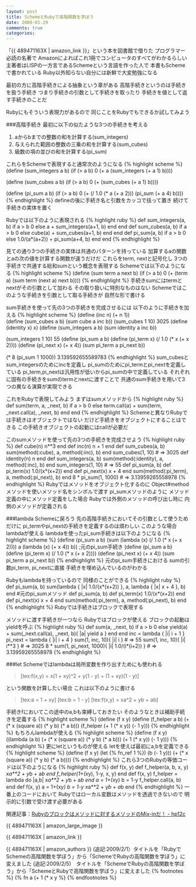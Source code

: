 ```yaml
---
layout: post
title: SchemeとRubyで高階関数を学ぼう
date: 2009-01-29
comments: true
categories:
---
```



「{{ 489471163X | amazon_link }}」という本を図書館で借りた
プログラマー必読の名著で
Amazonによればこれ1冊でコンピュータのすべてがわかるらしい
主著者はLISPの一方言であるSchemeという言語を作った人で
本書もSchemeで書かれている
Ruby以外知らない自分には新鮮で大変勉強になる

最初の方に高階手続きによる抽象という章がある
高階手続きというのは手続きを扱う手続き
つまり手続きの引数として手続きを取ったり
手続きを値として返す手続きのことだ

Rubyにもそういう表現力があるので
同じことをRubyでもできるか試してみよう

###高階手続き
最初に以下の似たような3つの手続きを考える
1. aからbまでの整数の和を計算する(sum_integers)
1. 与えられた範囲の整数の三乗の和を計算する(sum_cubes)
1. 級数の項の並びの和を計算する(pi_sum)

これらをSchemeで表現すると通常次のようになる
{% highlight scheme %}
 (define (sum_integers a b)
	(if (> a b)
	     0
	     (+ a (sum_integers (+ a 1) b))))
		
 (define (sum_cubes a b)
	(if (> a b)
	     0
	     (+ (sum_cubes (+ a 1) b))))
		
 (define (pi_sum a b)
	(if (> a b)
	     0
	     (+ (/ 1.0 (* a (+ a 2))) (pi_sum (+ a 4) b))))
{% endhighlight %}
defineの後に手続き名と引数をカッコで括って置き
続けて手続きの実体を置く

Rubyでは以下のように表現される
{% highlight ruby %}
 def sum_integers(a, b)
   if a > b
     0
   else
     a + sum_integers(a+1, b)
   end
 end
 def sum_cubes(a, b)
   if a > b
     0
   else
     cube(a) + sum_cubes(a+1, b)
   end
 end
 def pi_sum(a, b)
   if a > b
     0
   else
     1.0/(a*(a+2)) + pi_sum(a+4, b)
   end
 end
{% endhighlight %}

見ての通り3つの手続きの実体は共通のパターンを持っている
加算するaの関数とaの次の値を計算する関数が違うだけだ
これらをterm, nextと記号化し
3つの手続きで共通する総和sumという概念を表現する
Schemeでは以下のようになる
{% highlight scheme %}
 (define (sum term a next b)
	(if (> a b)
	     0
	     (+ (term a)
		   (sum term (next a) next b))))
{% endhighlight %}
手続きsumにはtermとnextがその引数として加わる
その取り扱いに特別なものはない
Schemeではこのような手続きを引数として取る手続きが
自然な形で書ける

sum手続きを使って先の3つの手続きを完成させるには
以下のように手続きを加える
{% highlight scheme %}
 (define (inc n) (+ n 1))					
 (define (sum_cubes a b)
	(sum cube a inc b))
 (sum_cubes 1 10)
 3025
 (define (identity x) x)
 (define (sum_integers a b)
	(sum identity a inc b))
	
 (sum_integers 1 10)
 55
 (define (pi_sum a b)
	(define (pi_term x)
		(/ 1.0 (* x (+ x 2))))
	(define (pi_next x)
		(+ x 4))
	(sum pi_term a pi_next b))
	
 (* 8 (pi_sum 1 1000))
 3.139592655589783
{% endhighlight %}
sum_cubesとsum_integersのためにincを定義し
pi_sumのためにpi_termとpi_nextを定義している
pi_term,pi_nextは汎用性が低いからpi_sumの中で定義している
それぞれに固有の手続きをsumのtermとnextに渡すことで
共通のsum手続きを用いて3つの異なる演算が実現できる

これをRubyで表現してみよう
まずはsumメソッドから
{% highlight ruby %}
 def sum(term, a, _next, b)
   if a > b
     0
   else
     term.call(a) + sum(term, _next.call(a), _next, b)
   end
 end
{% endhighlight %}
Schemeと異なりRubyでは手続きはオブジェクトではない
だけど手続きをオブジェクトにすることはできる
この手続きオブジェクトの起動にはcallが必要だ

このsumメソッドを使って先の3つの手続きを完成させよう
{% highlight ruby %}
 def cube(n)
   n**3
 end
 def inc(n)
   n + 1
 end
 def sum_cubes(a, b)
   sum(method(:cube), a, method(:inc), b)
 end
 sum_cubes(1, 10) # => 3025
 def identity(n)
   n
 end
 def sum_integers(a, b)
   sum(method(:identity), a, method(:inc), b)
 end
 sum_integers(1, 10) # => 55
 def pi_sum(a, b)
   def pi_term(x)
     1.0/(x*(x+2))
   end
   def pi_next(x)
     x + 4
   end
   sum(method(:pi_term), a, method(:pi_next), b)
 end
 8 * pi_sum(1, 1000) # => 3.13959265558978
{% endhighlight %}
Rubyではメソッドをオブジェクト化するのに
Object#methodメソッドを使いメソッド名をシンボルで渡す
pi_sumメソッドのように
メソッド定義の中にメソッド定義をした場合
Rubyでは外側のメソッドの呼び出し時に
内側のメソッドが定義される

###lambda
Schemeに戻ろう
先の高階手続きにおいてその引数として使うためだけに
pi_termやpi_nextの手続きを定義するのは煩わしい
このような場合lambdaが使える
lambdaを使ったpi_sum手続きは以下のようになる
{% highlight scheme %}
 (define (pi_sum a b)
	(sum (lambda (x) (/ 1.0 (* x (+ x 2))))
	a
	(lambda (x) (+ x 4))
	b))
;元のpi_sum手続き
 (define (pi_sum a b)
	(define (pi_term x)
		(/ 1.0 (* x (+ x 2))))
	(define (pi_next x)
		(+ x 4))
	(sum pi_term a pi_next b))
{% endhighlight %}
元のpi_sum手続きにおける
sumの引数pi_term, pi_nextに直接
手続きを埋め込んでいるのがわかる

Rubyもlambdaを持っているので
同様のことができる
{% highlight ruby %}
 def pi_sum(a, b)
   sum(lambda { |x| 1.0/(x*(x+2)) }, a, lambda { |x| x + 4 }, b)
 end
 #元のpi_sumメソッド
 def pi_sum(a, b)
   def pi_term(x)
     1.0/(x*(x+2))
   end
   def pi_next(x)
     x + 4
   end
   sum(method(:pi_term), a, method(:pi_next), b)
 end
{% endhighlight %}
Rubyでは手続きはブロックで表現する

メソッドに渡す手続きが一つなら
Rubyではブロックが使える
ブロックの起動はyieldを呼ぶ
{% highlight ruby %}
 def sum(a, _next, b)
   if a > b
     0
   else
     yield(a) + sum(_next.call(a), _next, b){ |a| yield a }
   end
 end
 inc = lambda { |i| i + 1 }
 pi_next = lambda { |i| i + 4 }
 sum(1, inc, 10){ |i| i } # => 55
 sum(1, inc, 10){ |i| i**3 } # => 3025
 8 * sum(1, pi_next, 1000){ |i| 1.0/(i*(i+2)) } # => 3.13959265558978
{% endhighlight %}

###let
Schemeではlambdaは局所変数を作り出すためにも使われる
> 
> [tex:f(x,y) = x(1 + xy)^2 + y(1 - y) + (1 + xy)(1 - y)]

という関数を計算したい場合
これは以下のように書ける
> 
> [tex:a = 1 + xy]
> [tex:b = 1 - y]
> [tex:f(x,y) = xa^2 + yb + ab]

手続きfにおいてこの途中のa,bも束縛しておきたい
そのようなときは補助手続きを定義する
{% highlight scheme %}
 (define (f x y)
	(define (f_helper a b)
		(+ (* x (square a))
		     (* y b)
		     (* a b)))
	(f_helper (+ 1 (* x y))
			 (- 1 y)))
{% endhighlight %}
もちろんlambdaが使える
{% highlight scheme %}
 (define (f x y)
	((lambda (a b)
		(+ (* x (square a))
		     (* y b)
		     (* a b)))
	 (+ 1 (* x y))
	 (- 1 y)))
{% endhighlight %}
更にletというものが使える
letを使えば最初にa,bを定義できる
{% highlight scheme %}
 (define (f x y)
	(let {% fn_ref 1 %})
		(b (- 1 y)))
	  (+ (* x (square a))
	       (* y b)
	       (* a b))))
{% endhighlight %}
これら3つのRubyの等価コードは以下のようになる
{% highlight ruby %}
 def f(x, y)
   def f_helper(a, b, x, y)
     x*a**2 + y*b + a*b
   end
   f_helper(1+(x*y), 1-y, x, y)
 end
 def f(x, y)
   f_helper = lambda do |a,b|
     x*a**2 + y*b + a*b
   end
   a = 1+(x*y)
   b = 1-y
   f_helper.call(a, b)
 end
 def f(x, y)
   a = 1+(x*y)
   b = 1-y
   x*a**2 + y*b + a*b
 end
{% endhighlight %}
一番上のコードにおいて
Rubyではローカル変数はメソッドを透過できないので
明示的に引数で受け渡す必要がある

関連記事：[Rubyのブロックはメソッドに対するメソッドのMix-inだ！ - hp12c](http://d.hatena.ne.jp/keyesberry/20080809/p1)

{{ 489471163X | amazon_large_image }}

{{ 489471163X | amazon_link }}

{{ 489471163X | amazon_authors }}
(追記:2009/2/1）タイトルを「RubyでSchemeの高階関数を学ぼう」から「SchemeでRubyの高階関数を学ぼう」に変えました
(追記:2009/2/5)　タイトルを「SchemeでRubyの高階関数を学ぼう」から「SchemeとRubyで高階関数を学ぼう」に変えました
{% footnotes %}
   {% fn a (+ 1 (* x y %}
{% endfootnotes %}
